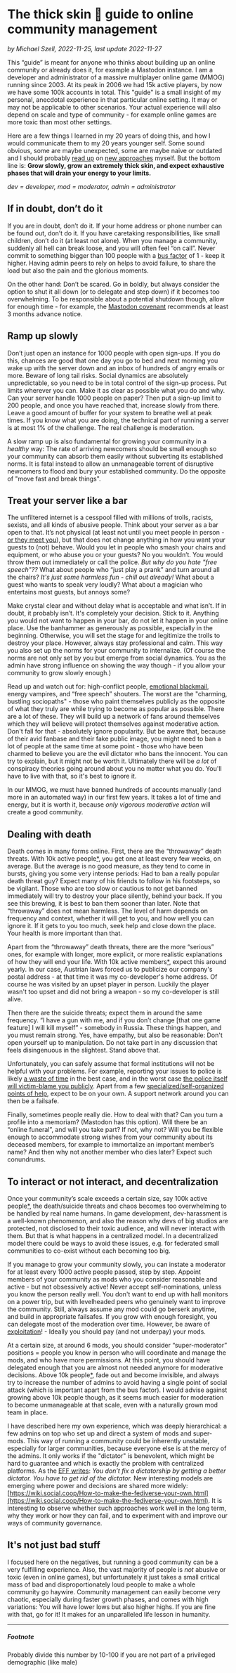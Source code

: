# The thick skin 🦣 guide to online community management
*by Michael Szell, 2022-11-25, last update 2022-11-27*
 
This “guide” is meant for anyone who thinks about building up an online community or already does it, for example a Mastodon instance. I am a developer and administrator of a massive multiplayer online game (MMOG) running since 2003. At its peak in 2006 we had 15k active players, by now we have some 100k accounts in total. This "guide" is a small insight of my personal, anecdotal experience in that particular online setting. It may or may not be applicable to other scenarios. Your actual experience will also depend on scale and type of community - for example online games are more toxic than most other settings.

Here are a few things I learned in my 20 years of doing this, and how I would communicate them to my 20 years younger self. Some sound obvious, some are maybe unexpected, some are maybe naive or outdated and I should probably [read up](https://santaclaraprinciples.org/) on [new approaches](https://wiki.social.coop/How-to-make-the-fediverse-your-own.html) myself. But the bottom line is: **Grow slowly, grow an extremely thick skin, and expect exhaustive phases that will drain your energy to your limits.**

*dev = developer, mod = moderator, admin = administrator*

## If in doubt, don’t do it
If you are in doubt, don’t do it. If your home address or phone number can be found out, don’t do it. If you have caretaking responsibilities, like small children, don’t do it (at least not alone). When you manage a community, suddenly all hell can break loose, and you will often feel “on call”. Never commit to something bigger than 100 people with a [bus factor](https://en.wikipedia.org/wiki/Bus_factor) of 1 - keep it higher. Having admin peers to rely on helps to avoid failure, to share the load but also the pain and the glorious moments.

On the other hand: Don’t be scared. Go in boldly, but always consider the option to shut it all down (or to delegate and step down) if it becomes too overwhelming. To be responsible about a potential shutdown though, allow for enough time - for example, the [Mastodon covenant](https://joinmastodon.org/covenant) recommends at least 3 months advance notice.

## Ramp up slowly
Don’t just open an instance for 1000 people with open sign-ups. If you do this, chances are good that one day you go to bed and next morning you wake up with the server down and an inbox of hundreds of angry emails or more. Beware of long tail risks. Social dynamics are absolutely unpredictable, so you need to be in total control of the sign-up process. Put limits wherever you can. Make it as clear as possible what you do and why. Can your server handle 1000 people on paper? Then put a sign-up limit to 200 people, and once you have reached that, increase slowly from there. Leave a good amount of buffer for your system to breathe well at peak times. If you know what you are doing, the technical part of running a server is at most 1% of the challenge. The real challenge is moderation.

A slow ramp up is also fundamental for growing your community in a *healthy* way: The rate of arriving newcomers should be small enough so your community can absorb them easily without subverting its established norms. It is fatal instead to allow an unmanageable torrent of disruptive newcomers to flood and bury your established community. Do the opposite of "move fast and break things". 

## Treat your server like a bar
The unfiltered internet is a cesspool filled with millions of trolls, racists, sexists, and all kinds of abusive people. Think about your server as a bar open to that. It’s not physical (at least not until you meet people in person - [or they meet you](https://en.wikipedia.org/wiki/Chekhov's_gun)), but that does not change anything in how you want your guests to (not) behave. Would you let in people who smash your chairs and equipment, or who abuse you or your guests? No you wouldn’t. You would throw them out immediately or call the police. *But why do you hate "free speech"??* What about people who “just play a prank” and turn around all the chairs? *It's just some harmless fun - chill out already!* What about a guest who wants to speak very loudly? What about a magician who entertains most guests, but annoys some?

Make crystal clear and without delay what is acceptable and what isn’t. If in doubt, it probably isn’t. It's completely your decision. Stick to it. Anything you would not want to happen in your bar, do not let it happen in your online place. Use the banhammer as generously as possible, especially in the beginning. Otherwise, you will set the stage for and legitimize the trolls to destroy your place. However, always stay professional and calm. This way you also set up the norms for your community to internalize. (Of course the norms are not only set by you but emerge from social dynamics. You as the admin have strong influence on showing the way though - if you allow your community to grow slowly enough.)

Read up and watch out for: high-conflict people, [emotional blackmail](https://en.wikipedia.org/wiki/Emotional_blackmail), energy vampires, and “free speech” shouters. The worst are the "charming, bustling sociopaths" - those who paint themselves publicly as the opposite of what they truly are while trying to become as popular as possible. There are a lot of these. They will build up a network of fans around themselves which they will believe will protect themselves against moderative action. Don't fall for that - absolutely ignore popularity. But be aware that, because of their avid fanbase and their fake public image, you might need to ban a lot of people at the same time at some point - those who have been charmed to believe you are the evil dictator who bans the innocent. You can try to explain, but it might not be worth it. Ultimately there will be *a lot* of conspiracy theories going around about you no matter what you do. You'll have to live with that, so it's best to ignore it. 

In our MMOG, we must have banned hundreds of accounts manually (and more in an automated way) in our first few years. It takes a lot of time and energy, but it is worth it, because *only vigorous moderative action* will create a good community.


## Dealing with death
Death comes in many forms online. First, there are the “throwaway” death threats. With 10k active people[\*](#footnote), you get one at least every few weeks, on average. But the average is no good measure, as they tend to come in bursts, giving you some very intense periods: Had to ban a really popular death threat guy? Expect many of his friends to follow in his footsteps, so be vigilant. Those who are too slow or cautious to not get banned immediately will try to destroy your place silently, behind your back. If you see this brewing, it is best to ban them sooner than later. Note that “throwaway” does not mean harmless. The level of harm depends on frequency and context, whether it will get to you, and how well you can ignore it. If it gets to you too much, seek help and close down the place. Your health is more important than that.

Apart from the “throwaway” death threats, there are the more “serious” ones, for example with longer, more explicit, or more realistic explanations of how they will end your life. With 10k active members[\*](#footnote), expect this around yearly. In our case, Austrian laws forced us to publicize our company's postal address - at that time it was my co-developer's home address. Of course he was visited by an upset player in person. Luckily the player wasn't too upset and did not bring a weapon - so my co-developer is still alive. 

Then there are the suicide threats; expect them in around the same frequency. “I have a gun with me, and if you don’t change [that one game feature] I will kill myself” - somebody in Russia. These things happen, and you must remain strong. Yes, have empathy, but also be reasonable: Don't open yourself up to manipulation. Do not take part in any discussion that feels disingenuous in the slightest. Stand above that.

Unfortunately, you can safely assume that formal institutions will not be helpful with your problems. For example, reporting your issues to police is likely [a waste of time](https://www.youtube.com/watch?v=Xdm8SG8_v0I) in the best case, and in the worst case [the police itself will victim-blame you publicly](https://www.theguardian.com/world/2022/aug/02/austria-doctors-demand-more-protection-lisa-maria-kellermayr-death). Apart from a few [specialized/self-organized points of help](https://gameshotline.org/), expect to be on your own. A support network around you can then be a failsafe.

Finally, sometimes people really die. How to deal with that? Can you turn a profile into a memoriam? (Mastodon has this option). Will there be an “online funeral”, and will you take part? If not, why not? Will you be flexible enough to accommodate strong wishes from your community about its deceased members, for example to immortalize an important member’s name? And then why not another member who dies later? Expect such conundrums.

## To interact or not interact, and decentralization
Once your community’s scale exceeds a certain size, say 100k active people[\*](#footnote), the death/suicide threats and chaos becomes too overwhelming to be handled by real name humans. In game development, dev-harassment is a well-known phenomenon, and also the reason why devs of big studios are protected, not disclosed to their toxic audience, and will never interact with them. But that is what happens in a centralized model. In a decentralized model there could be ways to avoid these issues, e.g. for federated small communities to co-exist without each becoming too big.

If you manage to grow your community slowly, you can instate a moderator for at least every 1000 active people passed, step by step. Appoint members of your community as mods who you consider reasonable and active - but not obsessively active! Never accept self-nominations, unless you know the person really well. You don't want to end up with hall monitors on a power trip, but with levelheaded peers who genuinely want to improve the community. Still, always assume any mod could go berserk anytime, and build in appropriate failsafes. If you grow with enough foresight, you can delegate most of the moderation over time. However, be aware of [exploitation](https://yalebooks.yale.edu/book/9780300261479/behind-the-screen/)! - Ideally you should pay (and not underpay) your mods.

At a certain size, at around 6 mods, you should consider “super-moderator” positions = people you know in person who will coordinate and manage the mods, and who have more permissions. At this point, you should have delegated enough that you are almost not needed anymore for moderative decisions. Above 10k people[\*](#footnote), fade out and become invisible, and always try to increase the number of admins to avoid having a single point of social attack (which is important apart from the bus factor). I would advise against growing above 10k people though, as it seems much easier for moderation to become unmanageable at that scale, even with a naturally grown mod team in place.

I have described here my own experience, which was deeply hierarchical: a few admins on top who set up and direct a system of mods and super-mods. This way of running a community could be inherently unstable, especially for larger communities, because everyone else is at the mercy of the admins. It only works if the "dictator" is benevolent, which might be hard to guarantee and which is exactly the problem with centralized platforms. As the [EFF writes](https://www.eff.org/deeplinks/2022/11/fediverse-could-be-awesome-if-we-dont-screw-it): *You don’t fix a dictatorship by getting a better dictator. You have to get rid of the dictator.* New interesting models are emerging where power and decisions are shared more widely: [https://wiki.social.coop/How-to-make-the-fediverse-your-own.html](https://wiki.social.coop/How-to-make-the-fediverse-your-own.html). It is interesting to observe whether such approaches work well in the long term, why they work or how they can fail, and to experiment with and improve our ways of community governance.

## It's not just bad stuff
I focused here on the negatives, but running a good community can be a very fulfilling experience. Also, the vast majority of people is *not* abusive or toxic (even in online games), but unfortunately it just takes a small critical mass of bad and disproportionately loud people to make a whole community go haywire. Community management can easily become very chaotic, especially during faster growth phases, and comes with high variations: You will have lower lows but also higher highs. If you are fine with that, go for it! It makes for an unparalleled life lesson in humanity.

---


##### Footnote
Probably divide this number by 10-100 if you are not part of a privileged demographic (like male)

